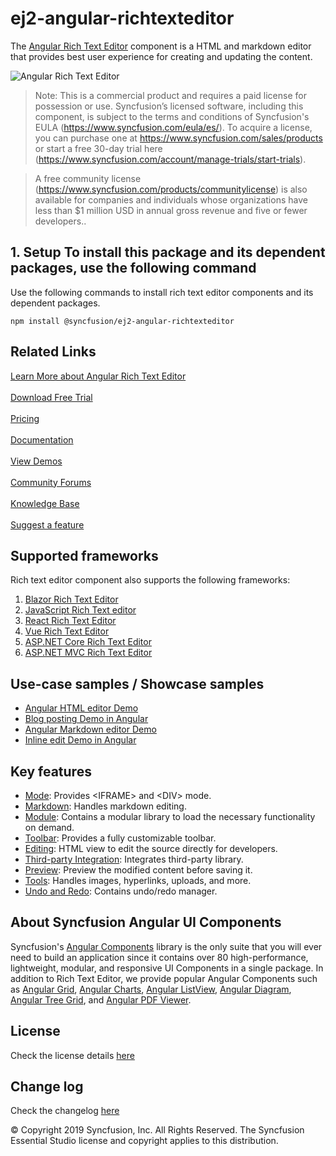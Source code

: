 # ej2-angular-richtexteditor

The [Angular Rich Text Editor](https://www.syncfusion.com/angular-components/angular-wysiwyg-rich-text-editor?utm_source=npm&utm_medium=listing&utm_campaign=angular-rich-text-editor-npm) component is a HTML and markdown editor that provides best user experience for creating and updating the content.

![Angular Rich Text Editor](https://www.syncfusion.com/products/angular-js2/control/images/rich-text-editor/HTML_Editor_Feature.gif)

>Note: This is a commercial product and requires a paid license for possession or use. Syncfusion’s licensed software, including this component, is subject to the terms and conditions of Syncfusion's EULA (https://www.syncfusion.com/eula/es/). To acquire a license, you can purchase one at https://www.syncfusion.com/sales/products or start a free 30-day trial here (https://www.syncfusion.com/account/manage-trials/start-trials).

>A free community license (https://www.syncfusion.com/products/communitylicense) is also available for companies and individuals whose organizations have less than $1 million USD in annual gross revenue and five or fewer developers..

## 1. Setup To install this package and its dependent packages, use the following command

Use the following commands to install rich text editor components and its dependent packages.

```
npm install @syncfusion/ej2-angular-richtexteditor

```

## Related Links

[Learn More about Angular Rich Text Editor](https://www.syncfusion.com/angular-components/angular-wysiwyg-rich-text-editor?utm_source=npm&utm_medium=listing&utm_campaign=angular-rich-text-editor-npm)<br/><br/>
[Download Free Trial](https://www.syncfusion.com/downloads/angular?utm_source=npm&utm_medium=listing&utm_campaign=angular-rich-text-editor-npm)<br/><br/>
[Pricing](https://www.syncfusion.com/sales/products/angular?utm_source=npm&utm_medium=listing&utm_campaign=angular-rich-text-editor-npm)<br/><br/>
[Documentation](https://ej2.syncfusion.com/angular/documentation/rich-text-editor/getting-started/?utm_source=npm&utm_medium=listing&utm_campaign=angular-rich-text-editor-npm)<br/><br/>
[View Demos](https://ej2.syncfusion.com/angular/demos/#/bootstrap5/rich-text-editor/rich-text-editor?utm_source=npm&utm_medium=listing&utm_campaign=angular-rich-text-editor-npm)<br/><br/>
[Community Forums](https://www.syncfusion.com/forums/angular-components?utm_source=npm&utm_medium=listing&utm_campaign=angular-rich-text-editor-npm)<br/><br/>
[Knowledge Base](https://www.syncfusion.com/kb/angular-js2/richtexteditor?utm_source=npm&utm_medium=listing&utm_campaign=angular-rich-text-editor-npm)<br/><br/>
[Suggest a feature](https://www.syncfusion.com/feedback/angular?utm_source=npm&utm_medium=listing&utm_campaign=angular-rich-text-editor-npm)

## Supported frameworks
Rich text editor component also supports the following frameworks:
1. [Blazor Rich Text Editor](https://www.syncfusion.com/blazor-components/blazor-wysiwyg-rich-text-editor) 
2. [JavaScript Rich Text editor](https://www.syncfusion.com/javascript-ui-controls/js-wysiwyg-rich-text-editor?utm_source=npm&utm_medium=listing&utm_campaign=angular-rich-text-editor-npm)
3.	[React Rich Text Editor](https://www.syncfusion.com/react-components/react-wysiwyg-rich-text-editor?utm_source=npm&utm_medium=listing&utm_campaign=angular-rich-text-editor-npm)
4.	[Vue Rich Text Editor](https://www.syncfusion.com/vue-components/vue-wysiwyg-rich-text-editor?utm_source=npm&utm_medium=listing&utm_campaign=angular-rich-text-editor-npm)
5.	[ASP.NET Core Rich Text Editor](https://www.syncfusion.com/aspnet-core-ui-controls/wysiwyg-rich-text-editor?utm_source=npm&utm_medium=listing&utm_campaign=angular-rich-text-editor-npm)
6.	[ASP.NET MVC Rich Text Editor](https://www.syncfusion.com/aspnet-mvc-ui-controls/wysiwyg-rich-text-editor?utm_source=npm&utm_medium=listing&utm_campaign=angular-rich-text-editor-npm)

## Use-case samples / Showcase samples

* [Angular HTML editor Demo](https://ej2.syncfusion.com/angular/demos/?utm_source=npm&utm_medium=listing&utm_campaign=angular-rich-text-editor-npm/#/material/rich-text-editor/tools)
* [Blog posting Demo in Angular](https://ej2.syncfusion.com/angular/demos/?utm_source=npm&utm_medium=listing&utm_campaign=angular-rich-text-editor-npm/#/material/rich-text-editor/blog-posting)
* [Angular Markdown editor Demo](https://ej2.syncfusion.com/angular/demos/?utm_source=npm&utm_medium=listing&utm_campaign=angular-rich-text-editor-npm/#/material/rich-text-editor/markdown-editor)
* [Inline edit Demo in Angular](https://ej2.syncfusion.com/angular/demos/?utm_source=npm&utm_medium=listing&utm_campaign=angular-rich-text-editor-npm/#/material/rich-text-editor/inline)

## Key features

* [Mode](https://ej2.syncfusion.com/angular/demos/#/material/rich-text-editor/iframe?utm_source=npm&utm_medium=listing&utm_campaign=angular-rich-text-editor-npm): Provides &lt;IFRAME&gt; and &lt;DIV&gt; mode.
* [Markdown](https://ej2.syncfusion.com/angular/demos/#/bootstrap5/rich-text-editor/markdown-editor?utm_source=npm&utm_medium=listing&utm_campaign=angular-rich-text-editor-npm): Handles markdown editing.
* [Module](https://ej2.syncfusion.com/angular/documentation/rich-text-editor/getting-started/#module-injection?utm_source=npm&utm_medium=listing&utm_campaign=angular-rich-text-editor-npm): Contains a modular library to load the necessary functionality on demand.
* [Toolbar](https://ej2.syncfusion.com/angular/demos/#/bootstrap5/rich-text-editor/types?utm_source=npm&utm_medium=listing&utm_campaign=angular-rich-text-editor-npm): Provides a fully customizable toolbar.
* [Editing](https://ej2.syncfusion.com/angular/documentation/rich-text-editor/editor-mode/?utm_source=npm&utm_medium=listing&utm_campaign=angular-rich-text-editor-npm): HTML view to edit the source directly for developers.
* [Third-party Integration](https://ej2.syncfusion.com/angular/documentation/rich-text-editor/third-party-integration/?utm_source=npm&utm_medium=listing&utm_campaign=angular-rich-text-editor-npm): Integrates third-party library.
* [Preview](https://ej2.syncfusion.com/angular/demos/#/bootstrap5/rich-text-editor/markdown-editor-preview?utm_source=npm&utm_medium=listing&utm_campaign=angular-rich-text-editor-npm): Preview the modified content before saving it.
* [Tools](https://ej2.syncfusion.com/angular/documentation/rich-text-editor/toolbar/#toolbar-items?utm_source=npm&utm_medium=listing&utm_campaign=angular-rich-text-editor-npm): Handles images, hyperlinks, uploads, and more.
* [Undo and Redo](https://ej2.syncfusion.com/angular/documentation/rich-text-editor/miscellaneous/#undoredo-manager?utm_source=npm&utm_medium=listing&utm_campaign=angular-rich-text-editor-npm): Contains undo/redo manager.

## About Syncfusion Angular UI Components
Syncfusion's [Angular Components](https://www.syncfusion.com/angular-components?utm_source=npm&utm_medium=listing&utm_campaign=angular-rich-text-editor-npm) library is the only suite that you will ever need to build an application since it contains over 80 high-performance, lightweight, modular, and responsive UI Components in a single package. In addition to Rich Text Editor, we provide popular Angular Components such as [Angular Grid](https://www.syncfusion.com/angular-components/angular-grid?utm_source=npm&utm_medium=listing&utm_campaign=angular-rich-text-editor-npm), [Angular Charts](https://www.syncfusion.com/angular-components/angular-charts?utm_source=npm&utm_medium=listing&utm_campaign=angular-rich-text-editor-npm), [Angular ListView](https://www.syncfusion.com/angular-components/angular-listview?utm_source=npm&utm_medium=listing&utm_campaign=angular-rich-text-editor-npm), [Angular Diagram](https://www.syncfusion.com/angular-components/angular-diagram?utm_source=npm&utm_medium=listing&utm_campaign=angular-rich-text-editor-npm), [Angular Tree Grid](https://www.syncfusion.com/angular-components/angular-tree-grid?utm_source=npm&utm_medium=listing&utm_campaign=angular-rich-text-editor-npm), and [Angular PDF Viewer](https://www.syncfusion.com/angular-components/angular-pdf-viewer?utm_source=npm&utm_medium=listing&utm_campaign=angular-rich-text-editor-npm).
 
## License 
Check the license details [here](https://github.com/syncfusion/ej2-angular-ui-components/blob/master/license?utm_source=npm&utm_medium=listing&utm_campaign=angular-rich-text-editor-npm)

## Change log 
Check the changelog [here](https://github.com/syncfusion/ej2-angular-ui-components/blob/master/components/richtexteditor/CHANGELOG.md?utm_source=npm&utm_medium=listing&utm_campaign=angular-rich-text-editor-npm)

© Copyright 2019 Syncfusion, Inc. All Rights Reserved. The Syncfusion Essential Studio license and copyright applies to this distribution.